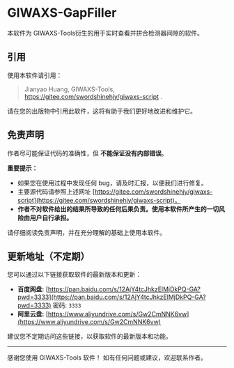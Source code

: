 # GIWAXS-GapFiller

本软件为 GIWAXS-Tools衍生的用于实时查看并拼合检测器间隙的软件。

## 引用

使用本软件请引用：

> Jianyao Huang, GIWAXS-Tools,  https://gitee.com/swordshinehjy/giwaxs-script .

请在您的出版物中引用此软件，这将有助于我们更好地改进和维护它。


## 免责声明

作者尽可能保证代码的准确性，但 **不能保证没有内部错误**。

**重要提示：**

*   如果您在使用过程中发现任何 bug，请及时汇报，以便我们进行修复。
*   主要源代码请参照上述网址 [https://gitee.com/swordshinehjy/giwaxs-script](https://gitee.com/swordshinehjy/giwaxs-script)。
*   **作者不对软件给出的结果所导致的任何后果负责。使用本软件所产生的一切风险由用户自行承担。**

请仔细阅读免责声明，并在充分理解的基础上使用本软件。

## 更新地址（不定期）

您可以通过以下链接获取软件的最新版本和更新：

*   **百度网盘:**  [https://pan.baidu.com/s/12AjY4tcJhkzElMjDkPQ-GA?pwd=3333](https://pan.baidu.com/s/12AjY4tcJhkzElMjDkPQ-GA?pwd=3333)  密码: `3333`
*   **阿里云盘:** [https://www.aliyundrive.com/s/Gw2CmNNK6vw](https://www.aliyundrive.com/s/Gw2CmNNK6vw)

建议您不定期访问这些链接，以获取软件的最新版本和功能。

---

感谢您使用 GIWAXS-Tools 软件！ 如有任何问题或建议，欢迎联系作者。